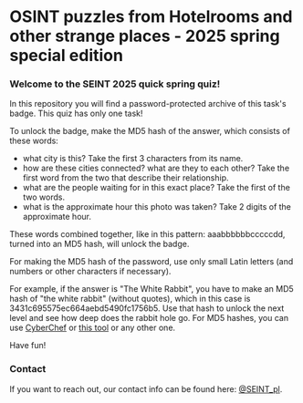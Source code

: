 # OSINT puzzles from Hotelrooms and other strange places - 2025 spring special edition

### Welcome to the SEINT 2025 quick spring quiz!

In this repository you will find a password-protected archive of this task's badge. This quiz has only one task!

To unlock the badge, make the MD5 hash of the answer, which consists of these words:
* what city is this? Take the first 3 characters from its name.
* how are these cities connected? what are they to each other? Take the first word from the two that describe their relationship.
* what are the people waiting for in this exact place? Take the first of the two words.
* what is the approximate hour this photo was taken? Take 2 digits of the approximate hour.

These words combined together, like in this pattern: aaabbbbbbcccccdd, turned into an MD5 hash, will unlock the badge.

For making the MD5 hash of the password, use only small Latin letters (and numbers or other characters if necessary).

For example, if the answer is "The White Rabbit", you have to make an MD5 hash of "the white rabbit" (without quotes), which in this case is 3431c695575ec664aebd5490fc1756b5. Use that hash to unlock the next level and see how deep does the rabbit hole go.
For MD5 hashes, you can use [CyberChef](https://gchq.github.io/CyberChef/#recipe=MD5()) or [this tool](https://emn178.github.io/online-tools/md5.html) or any other one.

Have fun!

### Contact

If you want to reach out, our contact info can be found here: [@SEINT_pl](https://github.com/seintpl).


